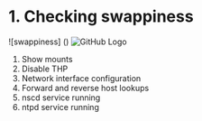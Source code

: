 # 1. Checking swappiness
  
  ![swappiness] ()
  ![GitHub Logo](/SEBC/labs/png/p_swappiness.png)
1. Show mounts
1. Disable THP
1. Network interface configuration
1. Forward and reverse host lookups
1. nscd service running
1. ntpd service running
